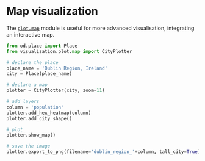 # Map visualization
The [`plot.map`](plot/map.py) module is useful for more advanced visualisation, integrating an interactive map.

```python
from od.place import Place
from visualization.plot.map import CityPlotter

# declare the place
place_name = 'Dublin Region, Ireland'
city = Place(place_name)

# declare a map
plotter = CityPlotter(city, zoom=11)

# add layers
column = 'population'
plotter.add_hex_heatmap(column)
plotter.add_city_shape()

# plot
plotter.show_map()

# save the image
plotter.export_to_png(filename='dublin_region_'+column, tall_city=True)
```